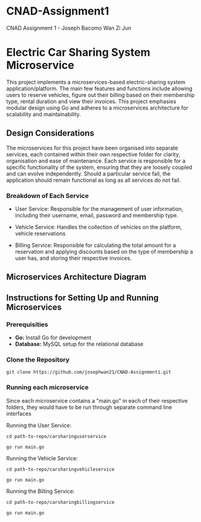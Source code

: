 # CNAD-Assignment1
CNAD Assignment 1 - Joseph Bacomo Wan Zi Jun

# Electric Car Sharing System Microservice
This project implements a microservices-based electric-sharing system application/platform. The main few features and functions include allowing users to reserve vehicles, figure out their billing based on their membership type, rental duration and view their invoices. This project emphasies modular design using Go and adheres to a microservices architecture for scalability and maintainability.

## Design Considerations
The microservices for this project have been organised into separate services, each contained within their own respective folder for clarity, organisation and ease of maintenance. Each service is responsible for a specific functionality of the system, ensuring that they are loosely coupled and can evolve independently. Should a particular service fail, the application should remain functional as long as all services do not fail.

<h3><strong>Breakdown of Each Service</strong></h3>

- User Service: Responsible for the management of user information, including their username, email, password and membership type.

- Vehicle Service: Handles the collection of vehicles on the platform, vehicle reservations

- Billing Service: Responsible for calculating the total amount for a reservation and applying discounts based on the type of membership a user has, and storing their respective invoices.

## Microservices Architecture Diagram

## Instructions for Setting Up and Running Microservices

<h3><strong>Prerequisities</strong></h3>

- **Go:** Install Go for development
- **Database:** MySQL setup for the relational database

<h3><strong>Clone the Repository</strong></h3>


```git clone https://github.com/josephwan21/CNAD-Assignment1.git```


<h3><strong>Running each microservice</strong></h3>

Since each microservice contains a "main.go" in each of their respective folders, they would have to be run through separate command line interfaces

Running the User Service:

```cd path-to-repo/carsharinguserservice```

```go run main.go```

Running the Vehicle Service:

```cd path-to-repo/carsharingvehicleservice```

```go run main.go```

Running the Billing Service:

```cd path-to-repo/carsharingbillingservice```

```go run main.go```


